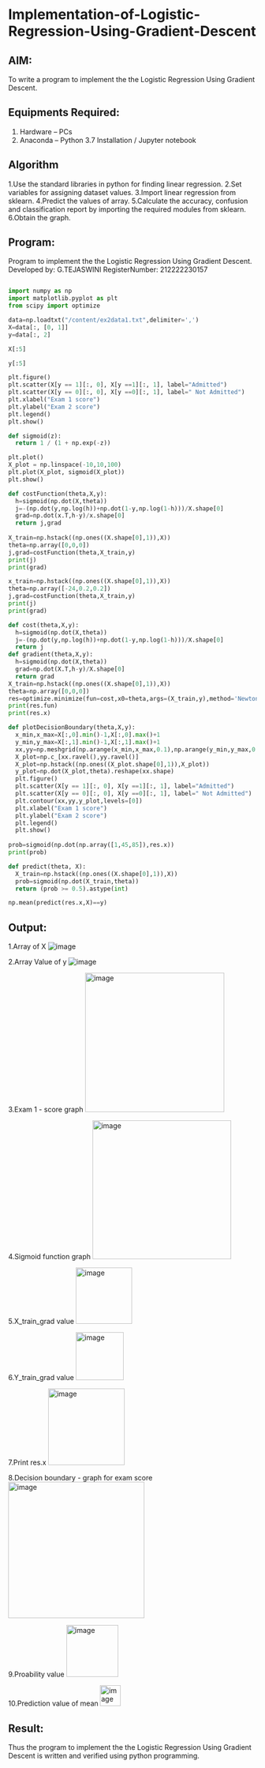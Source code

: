 # Implementation-of-Logistic-Regression-Using-Gradient-Descent

## AIM:
To write a program to implement the the Logistic Regression Using Gradient Descent.

## Equipments Required:
1. Hardware – PCs
2. Anaconda – Python 3.7 Installation / Jupyter notebook

## Algorithm
1.Use the standard libraries in python for finding linear regression.
2.Set variables for assigning dataset values.
3.Import linear regression from sklearn.
4.Predict the values of array.
5.Calculate the accuracy, confusion and classification report by importing the required modules from sklearn.
6.Obtain the graph.

## Program:

Program to implement the the Logistic Regression Using Gradient Descent.
Developed by: G.TEJASWINI
RegisterNumber:  212222230157

```python

import numpy as np
import matplotlib.pyplot as plt
from scipy import optimize

data=np.loadtxt("/content/ex2data1.txt",delimiter=',')
X=data[:, [0, 1]]
y=data[:, 2]

X[:5]

y[:5]

plt.figure()
plt.scatter(X[y == 1][:, 0], X[y ==1][:, 1], label="Admitted")
plt.scatter(X[y == 0][:, 0], X[y ==0][:, 1], label=" Not Admitted")
plt.xlabel("Exam 1 score")
plt.ylabel("Exam 2 score")
plt.legend()
plt.show()

def sigmoid(z):
  return 1 / (1 + np.exp(-z))

plt.plot()
X_plot = np.linspace(-10,10,100)
plt.plot(X_plot, sigmoid(X_plot))
plt.show()

def costFunction(theta,X,y):
  h=sigmoid(np.dot(X,theta))
  j=-(np.dot(y,np.log(h))+np.dot(1-y,np.log(1-h)))/X.shape[0]
  grad=np.dot(x.T,h-y)/x.shape[0]
  return j,grad
  
X_train=np.hstack((np.ones((X.shape[0],1)),X))
theta=np.array([0,0,0])
j,grad=costFunction(theta,X_train,y)
print(j)
print(grad)

x_train=np.hstack((np.ones((X.shape[0],1)),X))
theta=np.array([-24,0.2,0.2])
j,grad=costFunction(theta,X_train,y)
print(j)
print(grad)

def cost(theta,X,y):
  h=sigmoid(np.dot(X,theta))
  j=-(np.dot(y,np.log(h))+np.dot(1-y,np.log(1-h)))/X.shape[0]
  return j
def gradient(theta,X,y):
  h=sigmoid(np.dot(X,theta))
  grad=np.dot(X.T,h-y)/X.shape[0]
  return grad
X_train=np.hstack((np.ones((X.shape[0],1)),X))
theta=np.array([0,0,0])
res=optimize.minimize(fun=cost,x0=theta,args=(X_train,y),method='Newton-CG',jac=gradient)
print(res.fun)
print(res.x)

def plotDecisionBoundary(theta,X,y):
  x_min,x_max=X[:,0].min()-1,X[:,0].max()+1
  y_min,y_max=X[:,1].min()-1,X[:,1].max()+1
  xx,yy=np.meshgrid(np.arange(x_min,x_max,0.1),np.arange(y_min,y_max,0.1))
  X_plot=np.c_[xx.ravel(),yy.ravel()]
  X_plot=np.hstack((np.ones((X_plot.shape[0],1)),X_plot))
  y_plot=np.dot(X_plot,theta).reshape(xx.shape)
  plt.figure()
  plt.scatter(X[y == 1][:, 0], X[y ==1][:, 1], label="Admitted")
  plt.scatter(X[y == 0][:, 0], X[y ==0][:, 1], label=" Not Admitted")
  plt.contour(xx,yy,y_plot,levels=[0])
  plt.xlabel("Exam 1 score")
  plt.ylabel("Exam 2 score")
  plt.legend()
  plt.show()
  
prob=sigmoid(np.dot(np.array([1,45,85]),res.x))
print(prob)

def predict(theta, X):
  X_train=np.hstack((np.ones((X.shape[0],1)),X))
  prob=sigmoid(np.dot(X_train,theta))
  return (prob >= 0.5).astype(int)

np.mean(predict(res.x,X)==y)
```

## Output:

1.Array of X
             ![image](https://github.com/TejaswiniGugananthan/-Implementation-of-Logistic-Regression-Using-Gradient-Descent/assets/121222763/4a153249-82de-4922-9bc3-2cfb3f840784)

2.Array Value of y
             ![image](https://github.com/TejaswiniGugananthan/-Implementation-of-Logistic-Regression-Using-Gradient-Descent/assets/121222763/9c3bcdb4-1f38-4633-8989-ec3c4377f162)

3.Exam 1 - score graph
            <img width="282" alt="image" src="https://github.com/TejaswiniGugananthan/-Implementation-of-Logistic-Regression-Using-Gradient-Descent/assets/121222763/ce073978-3311-4cfa-87ea-4a754149050c">

4.Sigmoid function graph
            <img width="281" alt="image" src="https://github.com/TejaswiniGugananthan/-Implementation-of-Logistic-Regression-Using-Gradient-Descent/assets/121222763/e6521cce-5589-42a6-b61d-cb0a24122f4d">

5.X_train_grad value
             <img width="114" alt="image" src="https://github.com/TejaswiniGugananthan/-Implementation-of-Logistic-Regression-Using-Gradient-Descent/assets/121222763/aec8109b-539f-4e04-829f-e87095d83f5a">

6.Y_train_grad value
          <img width="97" alt="image" src="https://github.com/TejaswiniGugananthan/-Implementation-of-Logistic-Regression-Using-Gradient-Descent/assets/121222763/1291c7c3-b8ca-4e3f-8168-a41053f2a205">

7.Print res.x
          <img width="155" alt="image" src="https://github.com/TejaswiniGugananthan/-Implementation-of-Logistic-Regression-Using-Gradient-Descent/assets/121222763/d37124d7-bd3a-47e0-ad9b-0d1c07ad72aa">

8.Decision boundary - graph for exam score
           <img width="276" alt="image" src="https://github.com/TejaswiniGugananthan/-Implementation-of-Logistic-Regression-Using-Gradient-Descent/assets/121222763/d82d197e-41e4-4e37-9f71-eb4fd83f3985">

9.Proability value
           <img width="105" alt="image" src="https://github.com/TejaswiniGugananthan/-Implementation-of-Logistic-Regression-Using-Gradient-Descent/assets/121222763/0e185156-4d6b-4330-892a-25ae866b22d3">

10.Prediction value of mean
           <img width="42" alt="image" src="https://github.com/TejaswiniGugananthan/-Implementation-of-Logistic-Regression-Using-Gradient-Descent/assets/121222763/96154aa6-5c19-45b6-928b-c083e6b04806">




## Result:
Thus the program to implement the the Logistic Regression Using Gradient Descent is written and verified using python programming.

